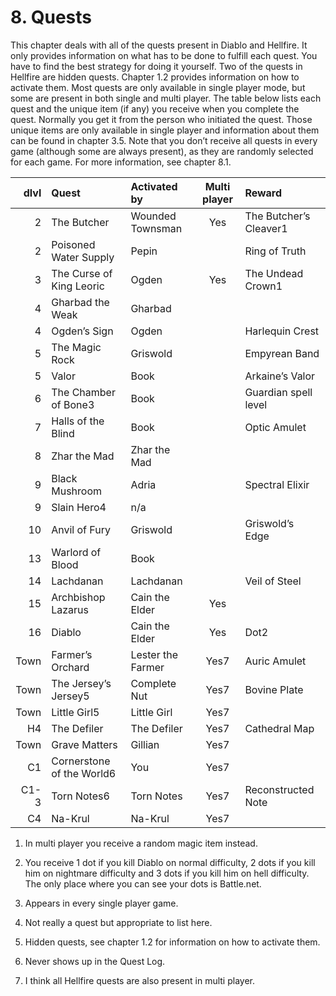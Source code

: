 # 8. Quests

This chapter deals with all of the quests present in Diablo and Hellfire. It only provides information on what has to be done to fulfill each quest. You have to find the best strategy for doing it yourself. Two of the quests in Hellfire are hidden quests. Chapter 1.2 provides information on how to activate them. Most quests are only available in single player mode, but some are present in both single and multi player. The table below lists each quest and the unique item (if any) you receive when you complete the quest. Normally you get it from the person who initiated the quest. Those unique items are only available in single player and information about them can be found in chapter 3.5. Note that you don’t receive all quests in every game (although some are always present), as they are randomly selected for each game. For more information, see chapter 8.1.

|**dlvl**|**Quest**|**Activated by**|**Multi player**|**Reward**|
| -: | :- | :- | :-: | :- |
|2|The Butcher|Wounded Townsman|Yes|The Butcher’s Cleaver1|
|2|Poisoned Water Supply|Pepin||Ring of Truth|
|3|The Curse of King Leoric|Ogden|Yes|The Undead Crown1|
|4|Gharbad the Weak|Gharbad|||
|4|Ogden’s Sign|Ogden||Harlequin Crest|
|5|The Magic Rock|Griswold||Empyrean Band|
|5|Valor|Book||Arkaine’s Valor|
|6|The Chamber of Bone3|Book||Guardian spell level|
|7|Halls of the Blind|Book||Optic Amulet|
|8|Zhar the Mad|Zhar the Mad|||
|9|Black Mushroom|Adria||Spectral Elixir|
|9|Slain Hero4|n/a|||
|10|Anvil of Fury|Griswold||Griswold’s Edge|
|13|Warlord of Blood|Book|||
|14|Lachdanan|Lachdanan||Veil of Steel|
|15|Archbishop Lazarus|Cain the Elder|Yes||
|16|Diablo|Cain the Elder|Yes|Dot2|
|Town|Farmer’s Orchard|Lester the Farmer|Yes7|Auric Amulet|
|Town|The Jersey’s Jersey5|Complete Nut|Yes7|Bovine Plate|
|Town|Little Girl5|Little Girl|Yes7||
|H4|The Defiler|The Defiler|Yes7|Cathedral Map|
|Town|Grave Matters|Gillian|Yes7||
|C1|Cornerstone of the World6|You|Yes7||
|C1-3|Torn Notes6|Torn Notes|Yes7|Reconstructed Note|
|C4|Na-Krul|Na-Krul|Yes7||
1. In multi player you receive a random magic item instead.
1. You receive 1 dot if you kill Diablo on normal difficulty, 2 dots if you kill him on nightmare difficulty and 3 dots if you kill him on hell difficulty. The only place where you can see your dots is Battle.net.

1. Appears in every single player game.

1. Not really a quest but appropriate to list here.

1. Hidden quests, see chapter 1.2 for information on how to activate them.

1. Never shows up in the Quest Log.

1. I think all Hellfire quests are also present in multi player.